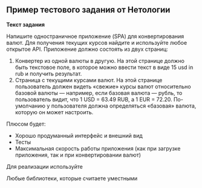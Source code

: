 ## Пример тестового задания от Нетологии 

**Текст задания**

Напишите одностраничное приложение (SPA) для конвертирования валют. Для получения текущих курсов найдите и используйте любое открытое API.
Приложение должно состоять из двух страниц:

1. Конвертер из одной валюты в другую. На этой странице должно быть текстовое поле, в которое можно ввести текст в виде 15 usd in rub и получить результат.
2. Страница с текущими курсами валют. На этой странице пользователь должен видеть «свежие» курсы валют относительно базовой валюты — например, если базовая валюта — рубль, то пользователь видит, что 1 USD = 63.49 RUB, а 1 EUR = 72.20. По-умолчанию у пользователя должна определяться «базовая» валюта, которую он может настроить.

Плюсом будет:

- Хорошо продуманный интерфейс и внешний вид
- Тесты
- Максимальная скорость работы приложения (как при загрузке приложения, так и при конвертировании валют)

Для реализации используйте

Любые библиотеки, которые считаете уместными